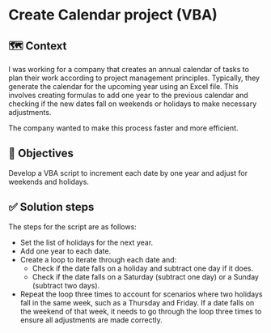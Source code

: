 # Create Calendar project (VBA)
## 🗺️ Context
I was working for a company that creates an annual calendar of tasks to plan their work according to project management principles. Typically, they generate the calendar for the upcoming year using an Excel file. This involves creating formulas to add one year to the previous calendar and checking if the new dates fall on weekends or holidays to make necessary adjustments.

The company wanted to make this process faster and more efficient.

## 🎯 Objectives
Develop a VBA script to increment each date by one year and adjust for weekends and holidays.

## ✅ Solution steps
The steps for the script are as follows:
- Set the list of holidays for the next year.
- Add one year to each date.
- Create a loop to iterate through each date and:
  - Check if the date falls on a holiday and subtract one day if it does.
  - Check if the date falls on a Saturday (subtract one day) or a Sunday (subtract two days).
- Repeat the loop three times to account for scenarios where two holidays fall in the same week, such as a Thursday and Friday. If a date falls on the weekend of that week, it needs to go through the loop three times to ensure all adjustments are made correctly.
